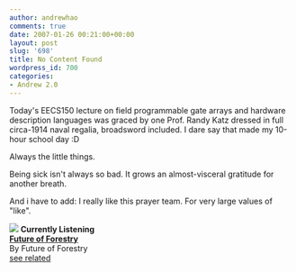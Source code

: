 ```yaml
---
author: andrewhao
comments: true
date: 2007-01-26 00:21:00+00:00
layout: post
slug: '698'
title: No Content Found
wordpress_id: 700
categories:
- Andrew 2.0
---
```


Today's EECS150 lecture on field programmable gate arrays and hardware description languages was graced by one Prof. Randy Katz dressed in full circa-1914 naval regalia, broadsword included. I dare say that made my 10-hour school day :D  
  
Always the little things.  
  
Being sick isn't always so bad. It grows an almost-visceral gratitude for another breath.  
  
And i have to add: I really like this prayer team. For very large values of "like".  


[![](http://ec1.images-amazon.com/images/P/B000GPI16Y.01._SCTHUMBZZZ_V63810199_.jpg)](http://www.xanga.com/Amazon/Click.aspx?asin=B000GPI16Y&user=378399)
**Currently Listening**  
[**Future of Forestry**](http://www.xanga.com/Amazon/Click.aspx?asin=B000GPI16Y&user=378399)  
By Future of Forestry  
[see related](http://www.xanga.com/Amazon/Click.aspx?asin=B000GPI16Y&user=378399&related=1)
